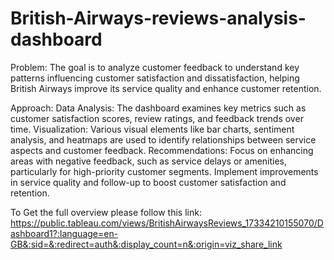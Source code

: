 # British-Airways-reviews-analysis-dashboard
Problem:
The goal is to analyze customer feedback to understand key patterns influencing customer satisfaction and dissatisfaction, helping British Airways improve its service quality and enhance customer retention.

Approach:
Data Analysis: The dashboard examines key metrics such as customer satisfaction scores, review ratings, and feedback trends over time.
Visualization: Various visual elements like bar charts, sentiment analysis, and heatmaps are used to identify relationships between service aspects and customer feedback.
Recommendations: Focus on enhancing areas with negative feedback, such as service delays or amenities, particularly for high-priority customer segments. Implement improvements in service quality and follow-up to boost customer satisfaction and retention.

To Get the full overview please follow this link: https://public.tableau.com/views/BritishAirwaysReviews_17334210155070/Dashboard1?:language=en-GB&:sid=&:redirect=auth&:display_count=n&:origin=viz_share_link

